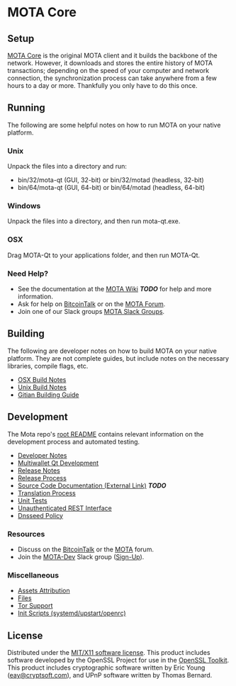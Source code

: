 MOTA Core
=====================

Setup
---------------------
[MOTA Core](http://mota.org/wallet) is the original MOTA client and it builds the backbone of the network. However, it downloads and stores the entire history of MOTA transactions; depending on the speed of your computer and network connection, the synchronization process can take anywhere from a few hours to a day or more. Thankfully you only have to do this once.

Running
---------------------
The following are some helpful notes on how to run MOTA on your native platform.

### Unix

Unpack the files into a directory and run:

- bin/32/mota-qt (GUI, 32-bit) or bin/32/motad (headless, 32-bit)
- bin/64/mota-qt (GUI, 64-bit) or bin/64/motad (headless, 64-bit)

### Windows

Unpack the files into a directory, and then run mota-qt.exe.

### OSX

Drag MOTA-Qt to your applications folder, and then run MOTA-Qt.

### Need Help?

* See the documentation at the [MOTA Wiki](https://en.bitcoin.it/wiki/Main_Page) ***TODO***
for help and more information.
* Ask for help on [BitcoinTalk](https://bitcointalk.org/index.php?topic=1262920.0) or on the [MOTA Forum](http://forum.mota.org/).
* Join one of our Slack groups [MOTA Slack Groups](https://mota.org/slack-logins/).

Building
---------------------
The following are developer notes on how to build MOTA on your native platform. They are not complete guides, but include notes on the necessary libraries, compile flags, etc.

- [OSX Build Notes](build-osx.md)
- [Unix Build Notes](build-unix.md)
- [Gitian Building Guide](gitian-building.md)

Development
---------------------
The Mota repo's [root README](https://github.com/MOTA-Project/MOTA/blob/master/README.md) contains relevant information on the development process and automated testing.

- [Developer Notes](developer-notes.md)
- [Multiwallet Qt Development](multiwallet-qt.md)
- [Release Notes](release-notes.md)
- [Release Process](release-process.md)
- [Source Code Documentation (External Link)](https://dev.visucore.com/bitcoin/doxygen/) ***TODO***
- [Translation Process](translation_process.md)
- [Unit Tests](unit-tests.md)
- [Unauthenticated REST Interface](REST-interface.md)
- [Dnsseed Policy](dnsseed-policy.md)

### Resources

* Discuss on the [BitcoinTalk](https://bitcointalk.org/index.php?topic=1262920.0) or the [MOTA](http://forum.mota.org/) forum.
* Join the [MOTA-Dev](https://mota-dev.slack.com/) Slack group ([Sign-Up](https://mota-dev.herokuapp.com/)).

### Miscellaneous
- [Assets Attribution](assets-attribution.md)
- [Files](files.md)
- [Tor Support](tor.md)
- [Init Scripts (systemd/upstart/openrc)](init.md)

License
---------------------
Distributed under the [MIT/X11 software license](http://www.opensource.org/licenses/mit-license.php).
This product includes software developed by the OpenSSL Project for use in the [OpenSSL Toolkit](https://www.openssl.org/). This product includes
cryptographic software written by Eric Young ([eay@cryptsoft.com](mailto:eay@cryptsoft.com)), and UPnP software written by Thomas Bernard.
